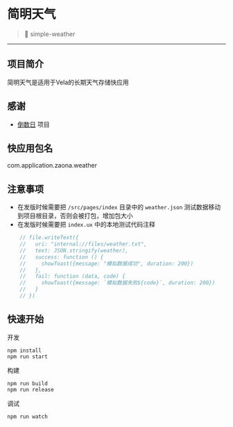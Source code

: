 # 简明天气

> 🧩 simple-weather

---

## 项目简介

简明天气是适用于Vela的长期天气存储快应用

## 感谢
- [倒数日](https://github.com/sf-yuzifu/daymatter) 项目

## 快应用包名
com.application.zaona.weather

## 注意事项
- 在发版时候需要把 `/src/pages/index` 目录中的 `weather.json` 测试数据移动到项目根目录，否则会被打包，增加包大小
- 在发版时候需要把 `index.ux` 中的本地测试代码注释
``` js
    // file.writeText({
    //   uri: "internal://files/weather.txt",
    //   text: JSON.stringify(weather),
    //   success: function () {
    //     showToast({message: "模拟数据成功", duration: 200})
    //   },
    //   fail: function (data, code) {
    //     showToast({message: `模拟数据失败${code}`, duration: 200})
    //   }
    // })
```

## 快速开始

开发

```
npm install
npm run start
```

构建

```
npm run build
npm run release
```

调试

```
npm run watch
```
